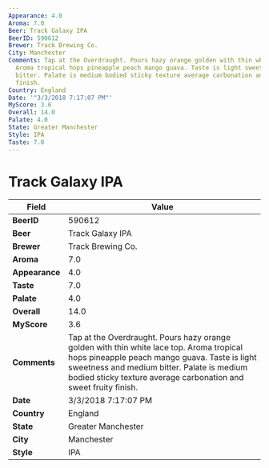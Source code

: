 ```yaml
---
Appearance: 4.0
Aroma: 7.0
Beer: Track Galaxy IPA
BeerID: 590612
Brewer: Track Brewing Co.
City: Manchester
Comments: Tap at the Overdraught. Pours hazy orange golden with thin white lace top.
  Aroma tropical hops pineapple peach mango guava. Taste is light sweetness and medium
  bitter. Palate is medium bodied sticky texture average carbonation and sweet fruity
  finish.
Country: England
Date: '"3/3/2018 7:17:07 PM"'
MyScore: 3.6
Overall: 14.0
Palate: 4.0
State: Greater Manchester
Style: IPA
Taste: 7.0
---
```


# Track Galaxy IPA

| Field         | Value |
|---------------|-------|
| **BeerID** | 590612 |
| **Beer** | Track Galaxy IPA |
| **Brewer** | Track Brewing Co. |
| **Aroma** | 7.0 |
| **Appearance** | 4.0 |
| **Taste** | 7.0 |
| **Palate** | 4.0 |
| **Overall** | 14.0 |
| **MyScore** | 3.6 |
| **Comments** | Tap at the Overdraught. Pours hazy orange golden with thin white lace top. Aroma tropical hops pineapple peach mango guava. Taste is light sweetness and medium bitter. Palate is medium bodied sticky texture average carbonation and sweet fruity finish. |
| **Date** | 3/3/2018 7:17:07 PM |
| **Country** | England |
| **State** | Greater Manchester |
| **City** | Manchester |
| **Style** | IPA |
